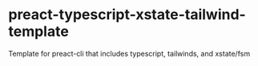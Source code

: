 # preact-typescript-xstate-tailwind-template
Template for preact-cli that includes typescript, tailwinds, and xstate/fsm
